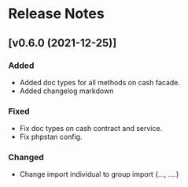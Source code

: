 # Release Notes

## [v0.6.0 (2021-12-25)]

### Added
- Added doc types for all methods on cash facade.
- Added changelog markdown

### Fixed
- Fix doc types on cash contract and service.
- Fix phpstan config.

### Changed
- Change import individual to group import {..., ....}

